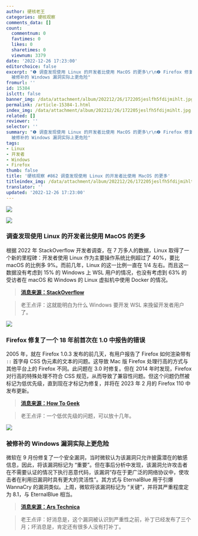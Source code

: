 ```yaml
---
author: 硬核老王
categories: 硬核观察
comments_data: []
count:
  commentnum: 0
  favtimes: 0
  likes: 0
  sharetimes: 0
  viewnum: 3379
date: '2022-12-26 17:23:00'
editorchoice: false
excerpt: "❶ 调查发现使用 Linux 的开发者比使用 MacOS 的更多\r\n❷ Firefox 修复了一个 18 年前首次在 1.0 中报告的错误\r\n❸
  被修补的 Windows 漏洞实际上更危险"
fromurl: ''
id: 15384
islctt: false
banner_img: /data/attachment/album/202212/26/172205jeslfh5fdijmihlt.jpg
permalink: /article-15384-1.html
index_img: /data/attachment/album/202212/26/172205jeslfh5fdijmihlt.jpg
related: []
reviewer: ''
selector: ''
summary: "❶ 调查发现使用 Linux 的开发者比使用 MacOS 的更多\r\n❷ Firefox 修复了一个 18 年前首次在 1.0 中报告的错误\r\n❸
  被修补的 Windows 漏洞实际上更危险"
tags:
- Linux
- 开发者
- Windows
- Firefox
thumb: false
title: '硬核观察 #862 调查发现使用 Linux 的开发者比使用 MacOS 的更多'
titleindex_img: /data/attachment/album/202212/26/172205jeslfh5fdijmihlt.jpg
translator: ''
updated: '2022-12-26 17:23:00'
---
```


![](/data/attachment/album/202212/26/172205jeslfh5fdijmihlt.jpg)


![](/data/attachment/album/202212/26/172214jof1s6lrzi1li1f1.png)


### 调查发现使用 Linux 的开发者比使用 MacOS 的更多


根据 2022 年 StackOverflow 开发者调查，在 7 万多人的数据，Linux 取得了一个新的里程碑：开发者使用 Linux 作为主要操作系统比例超过了 40%，要比 macOS 的比例多 9%。而前几年，Linux 的这一比例一直在 1/4 左右。而且这一数据没有考虑到 15% 的 Windows 上 WSL 用户的情况，也没有考虑到 63% 的受访者在 macOS 和 Windows 的 Linux 虚拟机中使用 Docker 的情况。



> 
> **[消息来源：StackOverflow](https://survey.stackoverflow.co/2022/#section-most-popular-technologies-operating-system)**
> 
> 
> 



> 
> 老王点评：这就能明白为什么 Windows 要开发 WSL 来挽留开发者用户了。
> 
> 
> 


![](/data/attachment/album/202212/26/172226d9y43484m6x3hxa1.jpg)


### Firefox 修复了一个 18 年前首次在 1.0 中报告的错误


2005 年，就在 Firefox 1.0.3 发布的前几天，有用户报告了 Firefox 如何渲染带有 `::` 首字母 CSS 伪元素的文本的问题。这导致 Mac 版 Firefox 处理行高的方式与其他平台上的 Firefox 不同。此问题在 3.0 时修复。但在 2014 年时发现，Firefox 对行高的特殊处理不符合 CSS 规范，从而导致了兼容性问题。但这个问题仍然被标记为低优先级，直到现在才标记为修复，并将在 2023 年 2 月的 Firefox 110 中发布更新。



> 
> **[消息来源：How To Geek](https://www.howtogeek.com/856212/mozilla-just-fixed-an-18-year-old-firefox-bug/)**
> 
> 
> 



> 
> 老王点评：一个低优先级的问题，可以放十几年。
> 
> 
> 


![](/data/attachment/album/202212/26/172243jvzky6hoi6yfziqk.jpg)


### 被修补的 Windows 漏洞实际上更危险


微软在 9 月份修复了一个安全漏洞，当时微软认为该漏洞只允许披露潜在的敏感信息，因此，将该漏洞标记为 “重要”。但在事后分析中发现，该漏洞允许攻击者在不需要认证的情况下执行恶意代码，该漏洞“存在于更广泛的网络协议中，使攻击者在利用旧漏洞时具有更大的灵活性”。其方式与 EternalBlue 用于引爆 WannaCry 的漏洞类似。上周，微软将该漏洞标记为 “关键”，并将其严重程度定为 8.1，与 EternalBlue 相当。



> 
> **[消息来源：Ars Technica](https://arstechnica.com/information-technology/2022/12/critical-windows-code-execution-vulnerability-went-undetected-until-now/)**
> 
> 
> 



> 
> 老王点评：好消息是，这个漏洞被认识到严重性之前，补丁已经发布了三个月；坏消息是，肯定还有很多人没有打补丁。
> 
> 
>